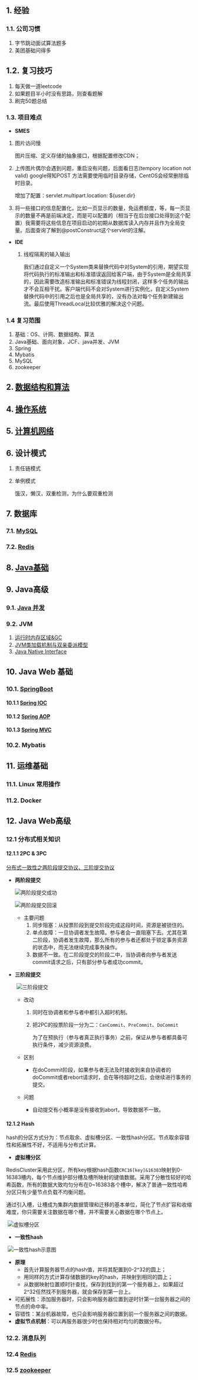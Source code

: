 ## 1. 经验

### 1.1. 公司习惯

1. 字节跳动面试算法题多
2. 美团基础问得多

## 1.2. 复习技巧

1. 每天做一道leetcode
2. 如果题目半小时没有思路，则查看题解
3. 刷完50题总结

### 1.3. 项目难点

+  **SMES**

  1. 图片访问慢

     图片压缩、定义存储的抽象接口，根据配置修改CDN；

  2. 上传图片偶尔会遇到问题，重启没有问题，后面看日志(tempory location not valid) google得知POST 方法需要使用临时目录存储，CentOS会经常删除临时目录。

     增加了配置：servlet.multipart.location: ${user.dir}

  3. 将一些接口的信息配置化，比如一页显示的数量，免运费额度，等，每一页显示的数量不再是前端决定，而是可以配置的（相当于在后台接口处得到这个配置）我需要将这些信息在项目启动的初期从数据库读入内存并且作为全局变量。后面查询了解到@postConstruct这个servlet的注解。

+ **IDE**

  1. 线程隔离的输入输出

     我们通过自定义一个System类来替换代码中对System的引用，期望实现将代码执行的标准输出和标准错误返回给客户端，由于System是全局共享的，因此需要改造标准输出和标准错误为线程封闭，这样多个任务的输出才不会互相干扰。客户端代码不会对System进行实例化，自定义System替换代码中的引用之后也是全局共享的，没有办法对每个任务新建输出流。最后使用ThreadLocal比较优雅的解决这个问题。

### 1.4 复习范围

1. 基础：OS、计网、数据结构、算法
2. Java基础、面向对象、JCF、java并发、JVM
3. Spring
4. Mybatis
5. MySQL
6. zookeeper

## 2. [数据结构和算法](dataStructure&algorithm.md)

## 4. [操作系统](Operating_System.md)

## 5. [计算机网络](Computer_network.md)

## 6. 设计模式

1. 责任链模式

2. 单例模式

   饿汉，懒汉，双重检测，为什么要双重检测

## 7. 数据库

### 7.1. [MySQL](MySQL.md)

### 7.2. [Redis](Redis.md)

## 8. [Java基础](Java_basic.md)

## 9. Java高级

### 9.1. [Java 并发](Java_Concurrency.md)

### 9.2. JVM

1. [运行时内存区域&GC](JVM_memory&GC.md)
3. [JVM类加载机制与双亲委派模型](JVM_classLoader.md)
3. [Java Native Interface](JVM_JNI.md)

## 10. Java Web 基础

### 10.1. [SpringBoot](SpringBoot.md)

#### 10.1.1 [Spring IOC](Spring_IoC.md)

#### 10.1.2 [Spring AOP](Spring_AOP.md)

#### 10.1.3 [Spring MVC](Spring_MVC.md)

### 10.2. Mybatis

## 11. 运维基础

### 11.1. Linux 常用操作

### 11.2. Docker 

## 12. Java Web高级
### 12.1 分布式相关知识
#### 12.1.1 2PC & 3PC
[分布式一致性之两阶段提交协议、三阶提交协议](https://zhuanlan.zhihu.com/p/35616810)

+ **两阶段提交**

  ![两阶段提交成功](img/2pc_success.jpg)

  ![两阶段提交回滚](img/2pc_rollback.jpg)

  + 主要问题
    1. 同步阻塞：从投票阶段到提交阶段完成这段时间，资源是被锁住的。
    2. 单点故障：一旦协调者发生故障。参与者会一直阻塞下去。尤其在第二阶段，协调者发生故障，那么所有的参与者还都处于锁定事务资源的状态中，而无法继续完成事务操作。
    3. 数据不一致。在二阶段提交的阶段二中，当协调者向参与者发送commit请求之后，只有部分参与者成功commit。

+ **三阶段提交**

  ​	![三阶段提交](img/3pc_success.jpg)

  + 改动

    1. 同时在协调者和参与者中都引入超时机制。

    2. 把2PC的投票阶段一分为二：`CanCommit`、`PreCommit`、`DoCommit`

       为了在预执行（参与者真正执行事务）之前，保证从参与者都具备可执行条件，减少资源浪费。

  + 区别

    + 在doCommit阶段，如果参与者无法及时接收到来自协调者的doCommit或者rebort请求时，会在等待超时之后，会继续进行事务的提交。

  + 问题

    + 自动提交有小概率是没有接收到abort，导致数据不一致。

#### 12.1.2 Hash

hash的分区方式分为：节点取余、虚拟槽分区、一致性hash分区。节点取余容错性和拓展性不好，不适用与分布式计算。

+ **虚拟槽分区**

​	RedisCluster采用此分区，所有key根据hash函数`CRC16[key]&16383`映射到0-16383槽内，每个节点维护部分槽及槽所映射的键值数据。采用了分散性较好的哈希函数，所有的数据大致均匀分布在0~16383各个槽中，解决了普通一致性哈希分区只有少量节点负载不均衡问题。

通过引入槽，让槽成为集群内数据管理和迁移的基本单位，简化了节点扩容和收缩难度，你只需要关注数据在哪个槽，并不需要关心数据在哪个节点上。

​	![虚拟槽分区](img/virsual_slot_hash.png)

+ **一致性hash**

​		![一致性hash示意图](img/consistance_hash.png)

  + **原理**
    + 首先计算服务器节点的hash值，并将其配置到0-2^32的圆上；
    + 用同样的方式计算存储数据的key的hash，并映射到相同的圆上；
    + 从数据映射位置顺时针查找，保存到找到的第一个服务器上，如果超过2^32任然找不到服务器，就会保存到第一台上。
  + 可拓展性：添加服务器时，只会影响服务器位置到逆时针第一台服务器之间的节点的命中率。
  + 容错性：某台机器故障，也只会影响服务器位置到前一个服务器之间的数据。
  + **虚拟节点机制**：可以再服务器很少时也保持相对均匀的数据分布。

### 12.2. 消息队列

### 12.4 [Redis ](Redis.md)

### 12.5 [zookeeper](zookeeper.md)